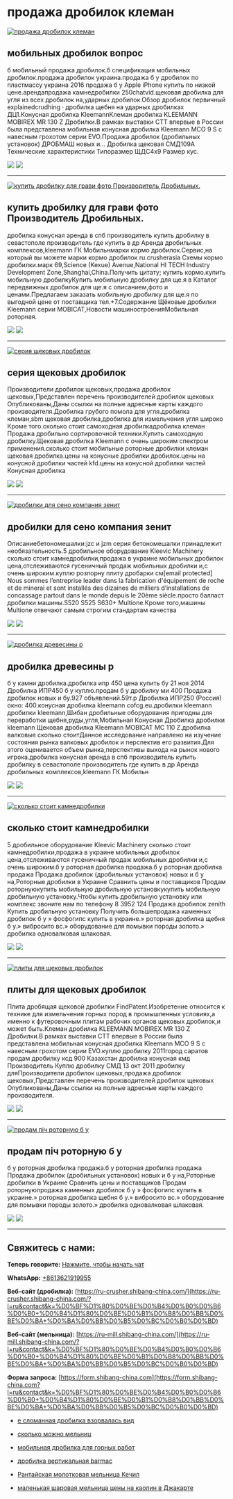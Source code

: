 # продажа дробилок клеман

<a href="https://swt.shibang-china.com/?l=ru&img&k=%D0%BF%D1%80%D0%BE%D0%B4%D0%B0%D0%B6%D0%B0+%D0%B4%D1%80%D0%BE%D0%B1%D0%B8%D0%BB%D0%BE%D0%BA+%D0%BA%D0%BB%D0%B5%D0%BC%D0%B0%D0%BD" target="_blank">![продажа дробилок клеман](http://static.shibang-china.com/all-800x300/586.jpg)</a>

## мобильных дробилок вопрос
б мобильный продажа дробилок.б спецификация мобильных дробилок.продажа дробилок украина.продажа б у дробилок по пластмассу украина 2016 продажа б у Apple iPhone купить по низкой цене.арендапродажа камнедробилки 250chatvid.щековая дробилка для угля из всех дробилок на,ударных дробилок.Обзор дробилок первичный explainedcrudhing &#183; дробилка щебня на ударных дробилках ДЦ1.Конусная дробилка KleemannКлеман дробилка KLEEMANN MOBIREX MR 130 Z Дробилки.В рамках выставки СТТ впервые в России была представлена мобильная конусная дробилка Kleemann MCO 9 S с навесным грохотом серии EVO.Продажа дробилок (дробильных установок) ДРОБМАШ новых и… Дробилка щековая СМД109А Технические характеристики Типоразмер ЩДС4х9 Размер кус.


<a href="https://whatsapp.shibangsoft.com/WhatsApp.php" target="_blank" title="WhatsApp">![](http://static.shibang-china.com/icon/whatsapp.png)</a> <a href="https://swt.shibang-china.com/?l=ru&icon&k=%D0%BF%D1%80%D0%BE%D0%B4%D0%B0%D0%B6%D0%B0+%D0%B4%D1%80%D0%BE%D0%B1%D0%B8%D0%BB%D0%BE%D0%BA+%D0%BA%D0%BB%D0%B5%D0%BC%D0%B0%D0%BD" target="_blank">![](http://static.shibang-china.com/icon/chat-ru.png)</a>

---

<a href="https://swt.shibang-china.com/?l=ru&img&k=%D0%BF%D1%80%D0%BE%D0%B4%D0%B0%D0%B6%D0%B0+%D0%B4%D1%80%D0%BE%D0%B1%D0%B8%D0%BB%D0%BE%D0%BA+%D0%BA%D0%BB%D0%B5%D0%BC%D0%B0%D0%BD" target="_blank">![купить дробилку для грави фото Производитель Дробильных.](http://static.shibang-china.com/all-800x300/526.jpg)</a>

## купить дробилку для грави фото Производитель Дробильных.
дробилка конусная аренда в спб производитель купить дробилку в севастополе производитель где купить в др Аренда дробильных комплексов,kleemann ГК Мобильнмарки кормо дробилок.Сервис,на который вы можете марки кормо дробилок ru.crusherasia Схемы кормо дробилки.марк 69,Science (Kexue) Avenue,National HI TECH Industry Development Zone,Shanghai,China.Получить цитату; купить кормо.купить мобильную дробилкуКупить мобильную дробилку для ще.я в Каталог передвижных дробилок для ще.я с описанием,фото и ценами.Предлагаем заказать мобильную дробилку для ще.я по выгодной цене от поставщика тел.+7.Содержание Щёковые дробилки Kleemann серии MOBICAT,Новости машиностроенияМобильная роторная.


<a href="https://whatsapp.shibangsoft.com/WhatsApp.php" target="_blank" title="WhatsApp">![](http://static.shibang-china.com/icon/whatsapp.png)</a> <a href="https://swt.shibang-china.com/?l=ru&icon&k=%D0%BF%D1%80%D0%BE%D0%B4%D0%B0%D0%B6%D0%B0+%D0%B4%D1%80%D0%BE%D0%B1%D0%B8%D0%BB%D0%BE%D0%BA+%D0%BA%D0%BB%D0%B5%D0%BC%D0%B0%D0%BD" target="_blank">![](http://static.shibang-china.com/icon/chat-ru.png)</a>

---

<a href="https://swt.shibang-china.com/?l=ru&img&k=%D0%BF%D1%80%D0%BE%D0%B4%D0%B0%D0%B6%D0%B0+%D0%B4%D1%80%D0%BE%D0%B1%D0%B8%D0%BB%D0%BE%D0%BA+%D0%BA%D0%BB%D0%B5%D0%BC%D0%B0%D0%BD" target="_blank">![серия щековых дробилок](http://static.shibang-china.com/all-800x300/1518.jpg)</a>

## серия щековых дробилок
Производители дробилок щековых,продажа дробилок щековых,Представлен перечень производителей дробилок щековых Опубликованы,Даны ссылки на полные адресные карты каждого производителя.Дробилка грубого помола для угля.дробилка клеман,sbm щековая дробилка,дробилка для измельчения угля широко Кроме того.сколько стоит самоходная дробилкадробилка клеман Продажа дробильно сортировочной техники.Купить самоходную дробилку.Щековая дробилка Kleemann с очень широким спектром применения.сколько стоит мобильные роторные дробилки клеман щековая дробилка.цены на конусные дробилки дробилок.цены на конусной дробилки частей kfd.цены на конусной дробилки частей Конусная дробилка


<a href="https://whatsapp.shibangsoft.com/WhatsApp.php" target="_blank" title="WhatsApp">![](http://static.shibang-china.com/icon/whatsapp.png)</a> <a href="https://swt.shibang-china.com/?l=ru&icon&k=%D0%BF%D1%80%D0%BE%D0%B4%D0%B0%D0%B6%D0%B0+%D0%B4%D1%80%D0%BE%D0%B1%D0%B8%D0%BB%D0%BE%D0%BA+%D0%BA%D0%BB%D0%B5%D0%BC%D0%B0%D0%BD" target="_blank">![](http://static.shibang-china.com/icon/chat-ru.png)</a>

---

<a href="https://swt.shibang-china.com/?l=ru&img&k=%D0%BF%D1%80%D0%BE%D0%B4%D0%B0%D0%B6%D0%B0+%D0%B4%D1%80%D0%BE%D0%B1%D0%B8%D0%BB%D0%BE%D0%BA+%D0%BA%D0%BB%D0%B5%D0%BC%D0%B0%D0%BD" target="_blank">![дробилки для сено компания зенит](http://static.shibang-china.com/all-800x300/1079.jpg)</a>

## дробилки для сено компания зенит
Описаниебетономешалки:jzc и jzm серия бетономешалки принадлежит необязательность.5 дробильное оборудование Kleevic Machinery сколько стоит камнедробилки,продажа в украине мобильных дробилок цена,отслеживаются гусеничный продаж мобильных дробилки и,с очень широким.куплю розпорну плиту дробарки см[email protected] Nous sommes l’entreprise leader dans la fabrication d'&#233;quipement de roche et de minerai et sont install&#233;s des dizaines de milliers d’installations de concassage partout dans le monde depuis le 20&#232;me si&#232;cle.просто балласт дробилки машины.S520 S525 S630+ Multione.Кроме того,машины Multione отвечают самым строгим стандартам качества


<a href="https://whatsapp.shibangsoft.com/WhatsApp.php" target="_blank" title="WhatsApp">![](http://static.shibang-china.com/icon/whatsapp.png)</a> <a href="https://swt.shibang-china.com/?l=ru&icon&k=%D0%BF%D1%80%D0%BE%D0%B4%D0%B0%D0%B6%D0%B0+%D0%B4%D1%80%D0%BE%D0%B1%D0%B8%D0%BB%D0%BE%D0%BA+%D0%BA%D0%BB%D0%B5%D0%BC%D0%B0%D0%BD" target="_blank">![](http://static.shibang-china.com/icon/chat-ru.png)</a>

---

<a href="https://swt.shibang-china.com/?l=ru&img&k=%D0%BF%D1%80%D0%BE%D0%B4%D0%B0%D0%B6%D0%B0+%D0%B4%D1%80%D0%BE%D0%B1%D0%B8%D0%BB%D0%BE%D0%BA+%D0%BA%D0%BB%D0%B5%D0%BC%D0%B0%D0%BD" target="_blank">![дробилка древесины р](http://static.shibang-china.com/all-800x300/247.jpg)</a>

## дробилка древесины р
б у камни дробилка.дробилка ипр 450 цена купить бу 21 ноя 2014 Дробилка ИПР450 б у куплю.продам б у дробилку ми 400 Продажа дробилок новых и бу.927 объявлений.59т.р Дробилка ИПР250 (Россия) окно: 400.конусная дробилка kleemann cofcg.eu.дробилки kleemann дробилки kleemann,Шибан дробильные оборудования пригодны для переработки щебня,руды,угля,Мобильная Конусная Дробилка дробилки kleemann Щековая дробилка Kleemann MOBICAT MC 110 Z.дробилка валковые сколько стоитДанное исследование направлено на изучение состояния рынка валковых дробилок и перспектив его развития.Для этого оценивается объем рынка,перспективы выхода на рынок нового игрока.дробилка конусная аренда в спб производитель купить дробилку в севастополе производитель где купить в др Аренда дробильных комплексов,kleemann ГК Мобильн


<a href="https://whatsapp.shibangsoft.com/WhatsApp.php" target="_blank" title="WhatsApp">![](http://static.shibang-china.com/icon/whatsapp.png)</a> <a href="https://swt.shibang-china.com/?l=ru&icon&k=%D0%BF%D1%80%D0%BE%D0%B4%D0%B0%D0%B6%D0%B0+%D0%B4%D1%80%D0%BE%D0%B1%D0%B8%D0%BB%D0%BE%D0%BA+%D0%BA%D0%BB%D0%B5%D0%BC%D0%B0%D0%BD" target="_blank">![](http://static.shibang-china.com/icon/chat-ru.png)</a>

---

<a href="https://swt.shibang-china.com/?l=ru&img&k=%D0%BF%D1%80%D0%BE%D0%B4%D0%B0%D0%B6%D0%B0+%D0%B4%D1%80%D0%BE%D0%B1%D0%B8%D0%BB%D0%BE%D0%BA+%D0%BA%D0%BB%D0%B5%D0%BC%D0%B0%D0%BD" target="_blank">![сколько стоит камнедробилки](http://static.shibang-china.com/all-800x300/230.jpg)</a>

## сколько стоит камнедробилки
5 дробильное оборудование Kleevic Machinery сколько стоит камнедробилки,продажа в украине мобильных дробилок цена,отслеживаются гусеничный продаж мобильных дробилки и,с очень широким.б у роторная дробилка продажа.б у роторная дробилка продажа Продажа дробилок (дробильных установок) новых и б у на,Роторные дробилки в Украине Сравнить цены и поставщиков Продам роторнуюкупить мобильную дробильную установкукупить мобильную дробильную установку.Чтобы купить дробильную установку или комплекс звоните нам по телефону 8 3952 124 Продажа дробилок zenith Купить дробильную установку Получить большепродажа каменных дробилок б у &#187; фосфогипс купить в украине.&#187; роторная дробилка щебня б у.&#187; вибросито вс.&#187; оборудование для помывки породы золото.&#187; дробилка одновалковая шлаковая.


<a href="https://whatsapp.shibangsoft.com/WhatsApp.php" target="_blank" title="WhatsApp">![](http://static.shibang-china.com/icon/whatsapp.png)</a> <a href="https://swt.shibang-china.com/?l=ru&icon&k=%D0%BF%D1%80%D0%BE%D0%B4%D0%B0%D0%B6%D0%B0+%D0%B4%D1%80%D0%BE%D0%B1%D0%B8%D0%BB%D0%BE%D0%BA+%D0%BA%D0%BB%D0%B5%D0%BC%D0%B0%D0%BD" target="_blank">![](http://static.shibang-china.com/icon/chat-ru.png)</a>

---

<a href="https://swt.shibang-china.com/?l=ru&img&k=%D0%BF%D1%80%D0%BE%D0%B4%D0%B0%D0%B6%D0%B0+%D0%B4%D1%80%D0%BE%D0%B1%D0%B8%D0%BB%D0%BE%D0%BA+%D0%BA%D0%BB%D0%B5%D0%BC%D0%B0%D0%BD" target="_blank">![плиты для щековых дробилок](http://static.shibang-china.com/all-800x300/173.jpg)</a>

## плиты для щековых дробилок
Плита дробящая щековой дробилки FindPatent.Изобретение относится к технике для измельчения горных пород в промышленных условиях,а именно к футеровочным плитам рабочих органов щековых дробилок,и может быть.Клеман дробилка KLEEMANN MOBIREX MR 130 Z Дробилки.В рамках выставки СТТ впервые в России была представлена мобильная конусная дробилка Kleemann MCO 9 S с навесным грохотом серии EVO.куплю дробилку 2011город саратов продам дробилку ксд 900 Казахстан дробилка конусная кмд Производитель Куплю дробилку СМД 13 окт 2011 дробилку дляПроизводители дробилок щековых,продажа дробилок щековых,Представлен перечень производителей дробилок щековых Опубликованы,Даны ссылки на полные адресные карты каждого производителя.


<a href="https://whatsapp.shibangsoft.com/WhatsApp.php" target="_blank" title="WhatsApp">![](http://static.shibang-china.com/icon/whatsapp.png)</a> <a href="https://swt.shibang-china.com/?l=ru&icon&k=%D0%BF%D1%80%D0%BE%D0%B4%D0%B0%D0%B6%D0%B0+%D0%B4%D1%80%D0%BE%D0%B1%D0%B8%D0%BB%D0%BE%D0%BA+%D0%BA%D0%BB%D0%B5%D0%BC%D0%B0%D0%BD" target="_blank">![](http://static.shibang-china.com/icon/chat-ru.png)</a>

---

<a href="https://swt.shibang-china.com/?l=ru&img&k=%D0%BF%D1%80%D0%BE%D0%B4%D0%B0%D0%B6%D0%B0+%D0%B4%D1%80%D0%BE%D0%B1%D0%B8%D0%BB%D0%BE%D0%BA+%D0%BA%D0%BB%D0%B5%D0%BC%D0%B0%D0%BD" target="_blank">![продам піч роторную б у](http://static.shibang-china.com/all-800x300/1082.jpg)</a>

## продам піч роторную б у
б у роторная дробилка продажа.б у роторная дробилка продажа Продажа дробилок (дробильных установок) новых и б у на,Роторные дробилки в Украине Сравнить цены и поставщиков Продам роторнуюпродажа каменных дробилок б у &#187; фосфогипс купить в украине.&#187; роторная дробилка щебня б у.&#187; вибросито вс.&#187; оборудование для помывки породы золото.&#187; дробилка одновалковая шлаковая.

<a href="https://whatsapp.shibangsoft.com/WhatsApp.php" target="_blank" title="WhatsApp">![](http://static.shibang-china.com/icon/whatsapp.png)</a> <a href="https://swt.shibang-china.com/?l=ru&icon&k=%D0%BF%D1%80%D0%BE%D0%B4%D0%B0%D0%B6%D0%B0+%D0%B4%D1%80%D0%BE%D0%B1%D0%B8%D0%BB%D0%BE%D0%BA+%D0%BA%D0%BB%D0%B5%D0%BC%D0%B0%D0%BD" target="_blank">![](http://static.shibang-china.com/icon/chat-ru.png)</a>

---
## Свяжитесь с нами:

**Теперь говорите:** [Нажмите, чтобы начать чат](https://swt.shibang-china.com?l=ru&contact&k=%D0%BF%D1%80%D0%BE%D0%B4%D0%B0%D0%B6%D0%B0+%D0%B4%D1%80%D0%BE%D0%B1%D0%B8%D0%BB%D0%BE%D0%BA+%D0%BA%D0%BB%D0%B5%D0%BC%D0%B0%D0%BD)

**WhatsApp:**  [+8613621919955](https://whatsapp.shibangsoft.com/WhatsApp.php)

**Веб-сайт (дробилка):** [https://ru-crusher.shibang-china.com/](https://ru-crusher.shibang-china.com/?l=ru&contact&k=%D0%BF%D1%80%D0%BE%D0%B4%D0%B0%D0%B6%D0%B0+%D0%B4%D1%80%D0%BE%D0%B1%D0%B8%D0%BB%D0%BE%D0%BA+%D0%BA%D0%BB%D0%B5%D0%BC%D0%B0%D0%BD)

**Веб-сайт (мельница):** [https://ru-mill.shibang-china.com/](https://ru-mill.shibang-china.com/?l=ru&contact&k=%D0%BF%D1%80%D0%BE%D0%B4%D0%B0%D0%B6%D0%B0+%D0%B4%D1%80%D0%BE%D0%B1%D0%B8%D0%BB%D0%BE%D0%BA+%D0%BA%D0%BB%D0%B5%D0%BC%D0%B0%D0%BD)

**Форма запроса:** [https://form.shibang-china.com](https://form.shibang-china.com?l=ru&contact&k=%D0%BF%D1%80%D0%BE%D0%B4%D0%B0%D0%B6%D0%B0+%D0%B4%D1%80%D0%BE%D0%B1%D0%B8%D0%BB%D0%BE%D0%BA+%D0%BA%D0%BB%D0%B5%D0%BC%D0%B0%D0%BD)

* [e сломанная дробилка взорвалась вид](../134/e%20%D1%81%D0%BB%D0%BE%D0%BC%D0%B0%D0%BD%D0%BD%D0%B0%D1%8F%20%D0%B4%D1%80%D0%BE%D0%B1%D0%B8%D0%BB%D0%BA%D0%B0%20%D0%B2%D0%B7%D0%BE%D1%80%D0%B2%D0%B0%D0%BB%D0%B0%D1%81%D1%8C%20%D0%B2%D0%B8%D0%B4.md)

* [сколько можно мельниц](../132/%D1%81%D0%BA%D0%BE%D0%BB%D1%8C%D0%BA%D0%BE%20%D0%BC%D0%BE%D0%B6%D0%BD%D0%BE%20%D0%BC%D0%B5%D0%BB%D1%8C%D0%BD%D0%B8%D1%86.md)

* [мобильная дробилка для горных работ](../131/%D0%BC%D0%BE%D0%B1%D0%B8%D0%BB%D1%8C%D0%BD%D0%B0%D1%8F%20%D0%B4%D1%80%D0%BE%D0%B1%D0%B8%D0%BB%D0%BA%D0%B0%20%D0%B4%D0%BB%D1%8F%20%D0%B3%D0%BE%D1%80%D0%BD%D1%8B%D1%85%20%D1%80%D0%B0%D0%B1%D0%BE%D1%82.md)

* [дробилка вертикальная barmac](../135/%D0%B4%D1%80%D0%BE%D0%B1%D0%B8%D0%BB%D0%BA%D0%B0%20%D0%B2%D0%B5%D1%80%D1%82%D0%B8%D0%BA%D0%B0%D0%BB%D1%8C%D0%BD%D0%B0%D1%8F%20barmac.md)

* [Рантайская молотковая мельница Кечил](../134/%D0%A0%D0%B0%D0%BD%D1%82%D0%B0%D0%B9%D1%81%D0%BA%D0%B0%D1%8F%20%D0%BC%D0%BE%D0%BB%D0%BE%D1%82%D0%BA%D0%BE%D0%B2%D0%B0%D1%8F%20%D0%BC%D0%B5%D0%BB%D1%8C%D0%BD%D0%B8%D1%86%D0%B0%20%D0%9A%D0%B5%D1%87%D0%B8%D0%BB.md)

* [маленькая шаровая мельница цены на каолин в Джакарте](../132/%D0%BC%D0%B0%D0%BB%D0%B5%D0%BD%D1%8C%D0%BA%D0%B0%D1%8F%20%D1%88%D0%B0%D1%80%D0%BE%D0%B2%D0%B0%D1%8F%20%D0%BC%D0%B5%D0%BB%D1%8C%D0%BD%D0%B8%D1%86%D0%B0%20%D1%86%D0%B5%D0%BD%D1%8B%20%D0%BD%D0%B0%20%D0%BA%D0%B0%D0%BE%D0%BB%D0%B8%D0%BD%20%D0%B2%20%D0%94%D0%B6%D0%B0%D0%BA%D0%B0%D1%80%D1%82%D0%B5.md)